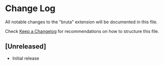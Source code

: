 # Change Log

All notable changes to the "bruta" extension will be documented in this file.

Check [Keep a Changelog](http://keepachangelog.com/) for recommendations on how to structure this file.

## [Unreleased]

- Initial release
